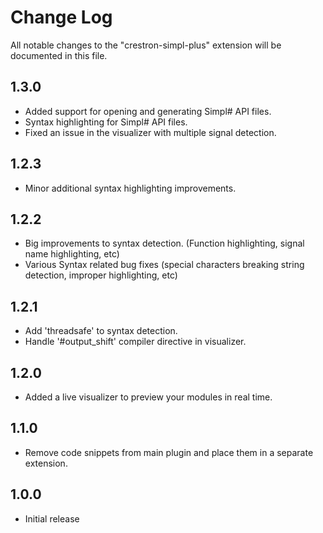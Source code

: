 # Change Log

All notable changes to the "crestron-simpl-plus" extension will be documented in this file.

## 1.3.0

- Added support for opening and generating Simpl# API files.
- Syntax highlighting for Simpl# API files.
- Fixed an issue in the visualizer with multiple signal detection.

## 1.2.3

- Minor additional syntax highlighting improvements.

## 1.2.2

- Big improvements to syntax detection. (Function highlighting, signal name highlighting, etc)
- Various Syntax related bug fixes (special characters breaking string detection, improper highlighting, etc)


## 1.2.1

- Add 'threadsafe' to syntax detection.
- Handle '#output_shift' compiler directive in visualizer.

## 1.2.0

- Added a live visualizer to preview your modules in real time.

## 1.1.0

- Remove code snippets from main plugin and place them in a separate extension.

## 1.0.0

- Initial release
